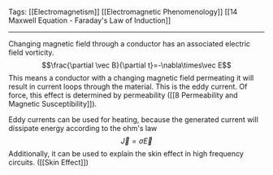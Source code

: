 Tags: [[Electromagnetism]] [[Electromagnetic Phenomenology]] [[14 Maxwell Equation - Faraday's Law of Induction]]
___
Changing magnetic field through a conductor has an associated electric field vorticity. 
$$\frac{\partial \vec B}{\partial t}=-\nabla\times\vec E$$
This means a conductor with a changing magnetic field permeating it will result in current loops through the material. This is the eddy current. Of force, this effect is determined by permeability ([[8 Permeability and Magnetic Susceptibility]]). 

Eddy currents can be used for heating, because the generated current will dissipate energy according to the ohm's law
$$\vec J=\sigma\vec E$$
Additionally, it can be used to explain the skin effect in high frequency circuits. ([[Skin Effect]])